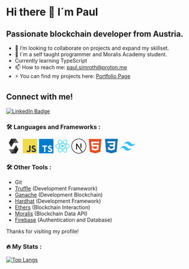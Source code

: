 # Hi there 👋 I´m Paul

## Passionate blockchain developer from Austria.

- 👯 I’m looking to collaborate on projects and expand my skillset.
- 💬 I´m a self taught programmer and Moralis Academy student.
- Currently learning TypeScript
- 📫 How to reach me: paul.simroth@proton.me
- ⚡ You can find my projects here: [Portfolio Page](https://paulsimroth.github.io/)

## Connect with me!
<a target="_blank" href="https://www.linkedin.com/in/paul-simroth/">
  <img src="https://img.shields.io/badge/LinkedIn-blue?style=for-the-badge&logo=linkedin&logoColor=white" alt="LinkedIn Badge"/>
</a>

### :hammer_and_wrench: Languages and Frameworks :

<code><img height="40" src="https://github.com/devicons/devicon/blob/master/icons/solidity/solidity-original.svg"></code>
<code><img height="40" src="https://github.com/devicons/devicon/blob/master/icons/javascript/javascript-original.svg"></code>
<code><img height="40" src="https://github.com/devicons/devicon/blob/master/icons/typescript/typescript-original.svg"></code>
<code><img height="40" src="https://github.com/devicons/devicon/blob/master/icons/react/react-original.svg"></code>
<code><img height="40" src="https://github.com/devicons/devicon/blob/master/icons/nextjs/nextjs-line.svg"></code>
<code><img height="40" src="https://github.com/devicons/devicon/blob/master/icons/html5/html5-plain.svg"></code>
<code><img height="40" src="https://github.com/devicons/devicon/blob/master/icons/css3/css3-plain.svg"></code>
<code><img height="40" src="https://github.com/devicons/devicon/blob/master/icons/tailwindcss/tailwindcss-plain.svg"></code>

### :hammer_and_wrench: Other Tools :
- Git
- [Truffle](https://trufflesuite.com/docs/truffle/) (Development Framework)
- [Ganache](https://trufflesuite.com/docs/truffle/) (Development Blockchain)
- [Hardhat](https://hardhat.org/) (Development Framework)
- [Ethers](https://docs.ethers.io/v5/) (Blockchain Interaction)
- [Moralis](https://moralis.io/) (Blockchain Data API)
- [Firebase](https://firebase.google.com/) (Authentication and Database)

Thanks for visiting my profile!

### :fire: My Stats :
[![Top Langs](https://github-readme-stats.vercel.app/api/top-langs/?username=paulsimroth&layout=compact)](https://github.com/anuraghazra/github-readme-stats)
